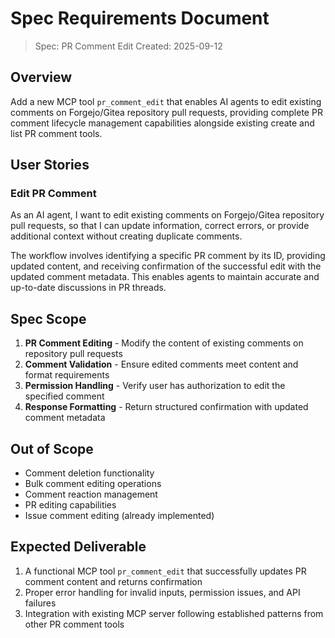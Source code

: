 # Spec Requirements Document

> Spec: PR Comment Edit
> Created: 2025-09-12

## Overview

Add a new MCP tool `pr_comment_edit` that enables AI agents to edit existing comments on Forgejo/Gitea repository pull requests, providing complete PR comment lifecycle management capabilities alongside existing create and list PR comment tools.

## User Stories

### Edit PR Comment

As an AI agent, I want to edit existing comments on Forgejo/Gitea repository pull requests, so that I can update information, correct errors, or provide additional context without creating duplicate comments.

The workflow involves identifying a specific PR comment by its ID, providing updated content, and receiving confirmation of the successful edit with the updated comment metadata. This enables agents to maintain accurate and up-to-date discussions in PR threads.

## Spec Scope

1. **PR Comment Editing** - Modify the content of existing comments on repository pull requests
2. **Comment Validation** - Ensure edited comments meet content and format requirements
3. **Permission Handling** - Verify user has authorization to edit the specified comment
4. **Response Formatting** - Return structured confirmation with updated comment metadata

## Out of Scope

- Comment deletion functionality
- Bulk comment editing operations
- Comment reaction management
- PR editing capabilities
- Issue comment editing (already implemented)

## Expected Deliverable

1. A functional MCP tool `pr_comment_edit` that successfully updates PR comment content and returns confirmation
2. Proper error handling for invalid inputs, permission issues, and API failures
3. Integration with existing MCP server following established patterns from other PR comment tools